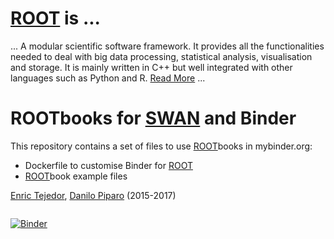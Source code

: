# [ROOT](http://root.cern.ch) is ...
... A modular scientific software framework. It provides all the functionalities needed to deal with big data processing, statistical analysis, visualisation and storage. It is mainly written in C++ but well integrated with other languages such as Python and R. [Read More](https://root.cern.ch/about-root) ...

# ROOTbooks for [SWAN](https://swan.web.cern.ch) and Binder
This repository contains a set of files to use [ROOT](http://root.cern.ch)books in mybinder.org:
* Dockerfile to customise Binder for [ROOT](http://root.cern.ch)
* [ROOT](http://root.cern.ch)book example files

[Enric Tejedor](https://github.com/etejedor), [Danilo Piparo](https://github.com/dpiparo) (2015-2017)

<a href="https://cern.ch/swanserver/cgi-bin/go/?projurl=https://github.com/dpiparo/rootbinder.git" target="_blank"><img alt="" src="http://swanserver.web.cern.ch/swanserver/images/badge_swan_white_150.png" />

[![Binder](http://mybinder.org/badge.svg)](http://mybinder.org/repo/cernphsft/rootbinder) 
